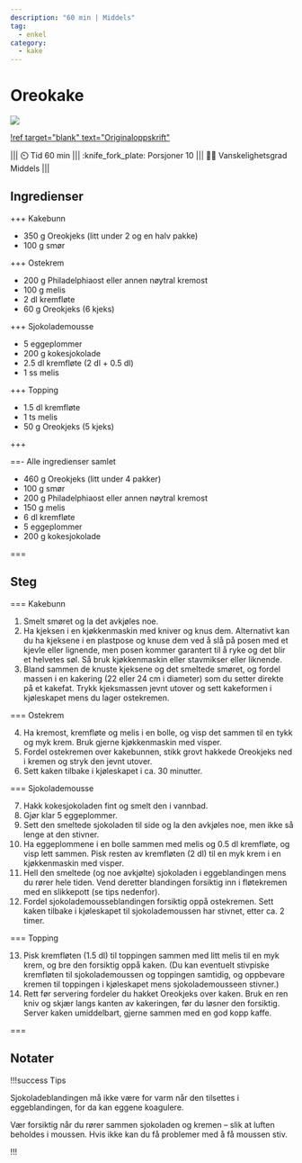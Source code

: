 ```yaml
---
description: "60 min | Middels"
tag:
  - enkel
category:
  - kake
---
```


# Oreokake

![](https://trinesmatblogg.no/app/uploads/2015/09/IMG_7101.jpg)

[!ref target="blank" text="Originaloppskrift"](https://trinesmatblogg.no/recipe/oreokake-2-0/)

<!-- dprint-ignore-start -->
||| :timer_clock: Tid
60 min
||| :knife_fork_plate: Porsjoner
10
||| :cook: Vanskelighetsgrad
Middels
|||
<!-- dprint-ignore-end -->

## Ingredienser

+++ Kakebunn

- 350 g Oreokjeks (litt under 2 og en halv pakke)
- 100 g smør

+++ Ostekrem

- 200 g Philadelphiaost eller annen nøytral kremost
- 100 g melis
- 2 dl kremfløte
- 60 g Oreokjeks (6 kjeks)

+++ Sjokolademousse

- 5 eggeplommer
- 200 g kokesjokolade
- 2.5 dl kremfløte (2 dl + 0.5 dl)
- 1 ss melis

+++ Topping

- 1.5 dl kremfløte
- 1 ts melis
- 50 g Oreokjeks (5 kjeks)

+++

==- Alle ingredienser samlet

- 460 g Oreokjeks (litt under 4 pakker)
- 100 g smør
- 200 g Philadelphiaost eller annen nøytral kremost
- 150 g melis
- 6 dl kremfløte
- 5 eggeplommer
- 200 g kokesjokolade

===

## Steg

=== Kakebunn

1. Smelt smøret og la det avkjøles noe.
2. Ha kjeksen i en kjøkkenmaskin med kniver og knus dem. Alternativt kan du ha kjeksene
   i en plastpose og knuse dem ved å slå på posen med et kjevle eller lignende, men
   posen kommer garantert til å ryke og det blir et helvetes søl. Så bruk kjøkkenmaskin
   eller stavmikser eller liknende.
3. Bland sammen de knuste kjeksene og det smeltede smøret, og fordel massen i en
   kakering (22 eller 24 cm i diameter) som du setter direkte på et kakefat. Trykk
   kjeksmassen jevnt utover og sett kakeformen i kjøleskapet mens du lager ostekremen.

=== Ostekrem

4. Ha kremost, kremfløte og melis i en bolle, og visp det sammen til en tykk og myk
   krem. Bruk gjerne kjøkkenmaskin med visper.
5. Fordel ostekremen over kakebunnen, stikk grovt hakkede Oreokjeks ned i kremen og
   stryk den jevnt utover.
6. Sett kaken tilbake i kjøleskapet i ca. 30 minutter.

=== Sjokolademousse

7. Hakk kokesjokoladen fint og smelt den i vannbad.
8. Gjør klar 5 eggeplommer.
9. Sett den smeltede sjokoladen til side og la den avkjøles noe, men ikke så lenge at
   den stivner.
10. Ha eggeplommene i en bolle sammen med melis og 0.5 dl kremfløte, og visp lett
    sammen. Pisk resten av kremfløten (2 dl) til en myk krem i en kjøkkenmaskin med
    visper.
11. Hell den smeltede (og noe avkjølte) sjokoladen i eggeblandingen mens du rører hele
    tiden. Vend deretter blandingen forsiktig inn i fløtekremen med en slikkepott (se
    tips nedenfor).
12. Fordel sjokolademousseblandingen forsiktig oppå ostekremen. Sett kaken tilbake i
    kjøleskapet til sjokolademoussen har stivnet, etter ca. 2 timer.

=== Topping

13. Pisk kremfløten (1.5 dl) til toppingen sammen med litt melis til en myk krem, og bre
    den forsiktig oppå kaken. (Du kan eventuelt stivpiske kremfløten til
    sjokolademoussen og toppingen samtidig, og oppbevare kremen til toppingen i
    kjøleskapet mens sjokolademousseen stivner.)
14. Rett før servering fordeler du hakket Oreokjeks over kaken. Bruk en ren kniv og
    skjær langs kanten av kakeringen, før du løsner den forsiktig. Server kaken
    umiddelbart, gjerne sammen med en god kopp kaffe.

===

## Notater

!!!success Tips

Sjokoladeblandingen må ikke være for varm når den tilsettes i eggeblandingen, for da kan
eggene koagulere.

Vær forsiktig når du rører sammen sjokoladen og kremen – slik at luften beholdes i
moussen. Hvis ikke kan du få problemer med å få moussen stiv.

!!!
